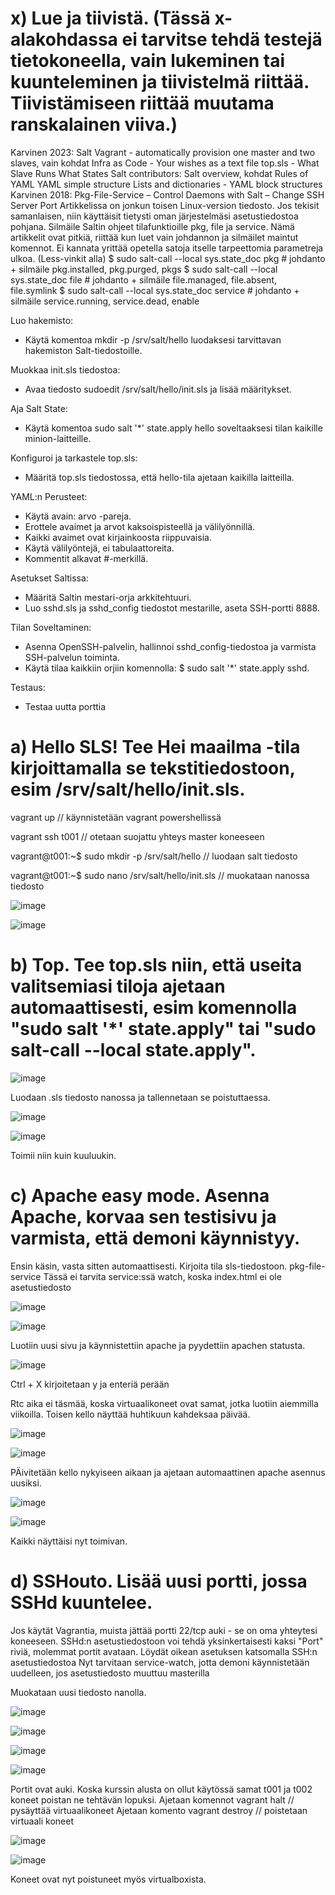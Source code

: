 # x) Lue ja tiivistä. (Tässä x-alakohdassa ei tarvitse tehdä testejä tietokoneella, vain lukeminen tai kuunteleminen ja tiivistelmä riittää. Tiivistämiseen riittää muutama ranskalainen viiva.)
Karvinen 2023: Salt Vagrant - automatically provision one master and two slaves, vain kohdat
Infra as Code - Your wishes as a text file
top.sls - What Slave Runs What States
Salt contributors: Salt overview, kohdat
Rules of YAML
YAML simple structure
Lists and dictionaries - YAML block structures
Karvinen 2018: Pkg-File-Service – Control Daemons with Salt – Change SSH Server Port
Artikkelissa on jonkun toisen Linux-version tiedosto. Jos tekisit samanlaisen, niin käyttäisit tietysti oman järjestelmäsi asetustiedostoa pohjana.
Silmäile Saltin ohjeet tilafunktioille pkg, file ja service. Nämä artikkelit ovat pitkiä, riittää kun luet vain johdannon ja silmäilet maintut komennot. Ei kannata yrittää opetella satoja itselle tarpeettomia parametreja ulkoa. (Less-vinkit alla)
$ sudo salt-call --local sys.state_doc pkg # johdanto + silmäile pkg.installed, pkg.purged, pkgs
$ sudo salt-call --local sys.state_doc file # johdanto + silmäile file.managed, file.absent, file.symlink
$ sudo salt-call --local sys.state_doc service # johdanto + silmäile service.running, service.dead, enable


Luo hakemisto:
- Käytä komentoa mkdir -p /srv/salt/hello luodaksesi tarvittavan hakemiston Salt-tiedostoille.

Muokkaa init.sls tiedostoa:
- Avaa tiedosto sudoedit /srv/salt/hello/init.sls ja lisää määritykset.

Aja Salt State:
- Käytä komentoa sudo salt '*' state.apply hello soveltaaksesi tilan kaikille minion-laitteille.

Konfiguroi ja tarkastele top.sls:
- Määritä top.sls tiedostossa, että hello-tila ajetaan kaikilla laitteilla.


YAML:n Perusteet:

- Käytä avain: arvo -pareja.
- Erottele avaimet ja arvot kaksoispisteellä ja välilyönnillä.
- Kaikki avaimet ovat kirjainkoosta riippuvaisia.
- Käytä välilyöntejä, ei tabulaattoreita.
- Kommentit alkavat #-merkillä.


Asetukset Saltissa:
- Määritä Saltin mestari-orja arkkitehtuuri.
- Luo sshd.sls ja sshd_config tiedostot mestarille, aseta SSH-portti 8888.
  
Tilan Soveltaminen:
- Asenna OpenSSH-palvelin, hallinnoi sshd_config-tiedostoa ja varmista SSH-palvelun toiminta.
- Käytä tilaa kaikkiin orjiin komennolla: $ sudo salt '*' state.apply sshd.
  
Testaus:
- Testaa uutta porttia


# a) Hello SLS! Tee Hei maailma -tila kirjoittamalla se tekstitiedostoon, esim /srv/salt/hello/init.sls.


vagrant up  // käynnistetään vagrant powershellissä

vagrant ssh t001 // otetaan suojattu yhteys master koneeseen

vagrant@t001:~$ sudo mkdir -p /srv/salt/hello  // luodaan salt tiedosto

vagrant@t001:~$ sudo nano /srv/salt/hello/init.sls  // muokataan nanossa tiedosto

![image](https://github.com/Linux88888/Palvelintenhallinta/assets/143414956/a4a2a8ed-05ea-4f24-b5c6-4b2a4335018d)

![image](https://github.com/Linux88888/Palvelintenhallinta/assets/143414956/107f1710-2288-4689-8429-290edfad6c1f)



# b) Top. Tee top.sls niin, että useita valitsemiasi tiloja ajetaan automaattisesti, esim komennolla "sudo salt '*' state.apply" tai "sudo salt-call --local state.apply".

![image](https://github.com/Linux88888/Palvelintenhallinta/assets/143414956/0ed6e5d2-7cca-4196-a8f1-ce79e35cf87c)

Luodaan .sls tiedosto nanossa ja tallennetaan se poistuttaessa.

![image](https://github.com/Linux88888/Palvelintenhallinta/assets/143414956/02b6906f-d2dd-4ee8-ad0e-ba6056edda19)



![image](https://github.com/Linux88888/Palvelintenhallinta/assets/143414956/ffa56f94-0034-4ea8-95b5-d850d95f68cb)

Toimii niin kuin kuuluukin.


# c) Apache easy mode. Asenna Apache, korvaa sen testisivu ja varmista, että demoni käynnistyy.
Ensin käsin, vasta sitten automaattisesti.
Kirjoita tila sls-tiedostoon.
pkg-file-service
Tässä ei tarvita service:ssä watch, koska index.html ei ole asetustiedosto


![image](https://github.com/Linux88888/Palvelintenhallinta/assets/143414956/4ce9f8c4-1db9-4a22-9578-a52211c3d9ab)

![image](https://github.com/Linux88888/Palvelintenhallinta/assets/143414956/7cd61a4e-2e5d-4373-9137-e7b70b0689e3)

Luotiin uusi sivu ja käynnistettiin apache ja pyydettiin apachen statusta.

![image](https://github.com/Linux88888/Palvelintenhallinta/assets/143414956/853921e6-d0b7-47bc-8eeb-85fb794967de)

Ctrl + X kirjoitetaan y ja enteriä perään


Rtc aika ei täsmää, koska virtuaalikoneet ovat samat, jotka luotiin aiemmilla viikoilla. Toisen kello näyttää huhtikuun kahdeksaa päivää.

![image](https://github.com/Linux88888/Palvelintenhallinta/assets/143414956/9b986891-5a5a-4123-bcb6-52fa76b4a3b7)

![image](https://github.com/Linux88888/Palvelintenhallinta/assets/143414956/56841e26-0f76-4229-8c2e-71eb8ab9834c)

PÄivitetään kello nykyiseen aikaan ja ajetaan automaattinen apache asennus uusiksi.

![image](https://github.com/Linux88888/Palvelintenhallinta/assets/143414956/dec522b5-2076-41d8-aae0-36ed05891819)


![image](https://github.com/Linux88888/Palvelintenhallinta/assets/143414956/3b2256e0-9824-4f46-8911-a3ff3b63206a)


Kaikki näyttäisi nyt toimivan.


# d) SSHouto. Lisää uusi portti, jossa SSHd kuuntelee.
Jos käytät Vagrantia, muista jättää portti 22/tcp auki - se on oma yhteytesi koneeseen. SSHd:n asetustiedostoon voi tehdä yksinkertaisesti kaksi "Port" riviä, molemmat portit avataan.
Löydät oikean asetuksen katsomalla SSH:n asetustiedostoa
Nyt tarvitaan service-watch, jotta demoni käynnistetään uudelleen, jos asetustiedosto muuttuu masterilla


Muokataan uusi tiedosto nanolla.

![image](https://github.com/Linux88888/Palvelintenhallinta/assets/143414956/954af153-f5b0-4bae-97ea-7445e5a04964)

![image](https://github.com/Linux88888/Palvelintenhallinta/assets/143414956/ad6ef9c9-0fec-422e-bfb9-717121518060)

![image](https://github.com/Linux88888/Palvelintenhallinta/assets/143414956/cc094bd8-2cc6-49af-8f39-38e5a2437ed1)

![image](https://github.com/Linux88888/Palvelintenhallinta/assets/143414956/2ae5db39-bccc-4539-8522-2b181a86e96b)

Portit ovat auki. Koska kurssin alusta on ollut käytössä samat t001 ja t002 koneet poistan ne tehtävän lopuksi.
Ajetaan komennot vagrant halt  // pysäyttää virtuaalikoneet
Ajetaan komento vagrant destroy  // poistetaan virtuaali koneet


![image](https://github.com/Linux88888/Palvelintenhallinta/assets/143414956/a1a4fdb4-b01f-4232-acc0-41b67944e309)


![image](https://github.com/Linux88888/Palvelintenhallinta/assets/143414956/bd71bcfd-aa64-454c-b792-75658c985bd5)

Koneet ovat nyt poistuneet myös virtualboxista.
